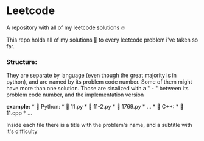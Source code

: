 # Leetcode
A repository with all of my leetcode solutions 🔥

This repo holds all of my solutions 🚀 to every leetcode problem i've taken so far.

### Structure:
They are separate by language (even though the great majority is in python), and are
named by its problem code number. Some of them might have more than one solution. Those
are sinalized with a " - " between its problem code number, and the implementation version

**example:**
    * 📂 Python:
      * 🐍 11.py
      * 🐍 11-2.py
      * 🐍 1769.py
      * ...
    * 📁 C++:
      * 🧮 11.cpp
      * ...

Inside each file there is a title with the problem's name, and a subtitle with it's difficulty
